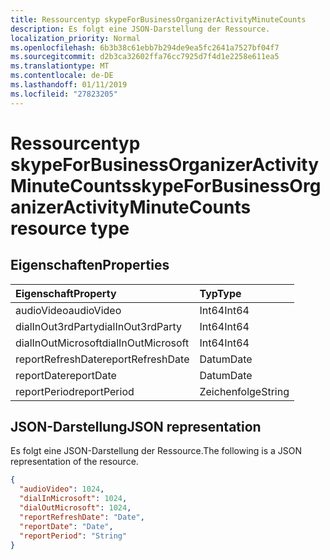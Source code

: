 ```yaml
---
title: Ressourcentyp skypeForBusinessOrganizerActivityMinuteCounts
description: Es folgt eine JSON-Darstellung der Ressource.
localization_priority: Normal
ms.openlocfilehash: 6b3b38c61ebb7b294de9ea5fc2641a7527bf04f7
ms.sourcegitcommit: d2b3ca32602ffa76cc7925d7f4d1e2258e611ea5
ms.translationtype: MT
ms.contentlocale: de-DE
ms.lasthandoff: 01/11/2019
ms.locfileid: "27823205"
---
```

# <a name="skypeforbusinessorganizeractivityminutecounts-resource-type"></a><span data-ttu-id="4386c-103">Ressourcentyp skypeForBusinessOrganizerActivityMinuteCounts</span><span class="sxs-lookup"><span data-stu-id="4386c-103">skypeForBusinessOrganizerActivityMinuteCounts resource type</span></span>

## <a name="properties"></a><span data-ttu-id="4386c-104">Eigenschaften</span><span class="sxs-lookup"><span data-stu-id="4386c-104">Properties</span></span>

| <span data-ttu-id="4386c-105">Eigenschaft</span><span class="sxs-lookup"><span data-stu-id="4386c-105">Property</span></span>           | <span data-ttu-id="4386c-106">Typ</span><span class="sxs-lookup"><span data-stu-id="4386c-106">Type</span></span>   |
| :----------------- | :----- |
| <span data-ttu-id="4386c-107">audioVideo</span><span class="sxs-lookup"><span data-stu-id="4386c-107">audioVideo</span></span>         | <span data-ttu-id="4386c-108">Int64</span><span class="sxs-lookup"><span data-stu-id="4386c-108">Int64</span></span>  |
| <span data-ttu-id="4386c-109">dialInOut3rdParty</span><span class="sxs-lookup"><span data-stu-id="4386c-109">dialInOut3rdParty</span></span>  | <span data-ttu-id="4386c-110">Int64</span><span class="sxs-lookup"><span data-stu-id="4386c-110">Int64</span></span>  |
| <span data-ttu-id="4386c-111">dialInOutMicrosoft</span><span class="sxs-lookup"><span data-stu-id="4386c-111">dialInOutMicrosoft</span></span> | <span data-ttu-id="4386c-112">Int64</span><span class="sxs-lookup"><span data-stu-id="4386c-112">Int64</span></span>  |
| <span data-ttu-id="4386c-113">reportRefreshDate</span><span class="sxs-lookup"><span data-stu-id="4386c-113">reportRefreshDate</span></span>  | <span data-ttu-id="4386c-114">Datum</span><span class="sxs-lookup"><span data-stu-id="4386c-114">Date</span></span>   |
| <span data-ttu-id="4386c-115">reportDate</span><span class="sxs-lookup"><span data-stu-id="4386c-115">reportDate</span></span>         | <span data-ttu-id="4386c-116">Datum</span><span class="sxs-lookup"><span data-stu-id="4386c-116">Date</span></span>   |
| <span data-ttu-id="4386c-117">reportPeriod</span><span class="sxs-lookup"><span data-stu-id="4386c-117">reportPeriod</span></span>       | <span data-ttu-id="4386c-118">Zeichenfolge</span><span class="sxs-lookup"><span data-stu-id="4386c-118">String</span></span> |

## <a name="json-representation"></a><span data-ttu-id="4386c-119">JSON-Darstellung</span><span class="sxs-lookup"><span data-stu-id="4386c-119">JSON representation</span></span>

<span data-ttu-id="4386c-120">Es folgt eine JSON-Darstellung der Ressource.</span><span class="sxs-lookup"><span data-stu-id="4386c-120">The following is a JSON representation of the resource.</span></span>

<!-- {
  "blockType": "resource",
  "@odata.type": "microsoft.graph.skypeForBusinessOrganizerActivityMinuteCounts"
} -->

```json
{
  "audioVideo": 1024, 
  "dialInMicrosoft": 1024, 
  "dialOutMicrosoft": 1024, 
  "reportRefreshDate": "Date", 
  "reportDate": "Date", 
  "reportPeriod": "String"
}
```
